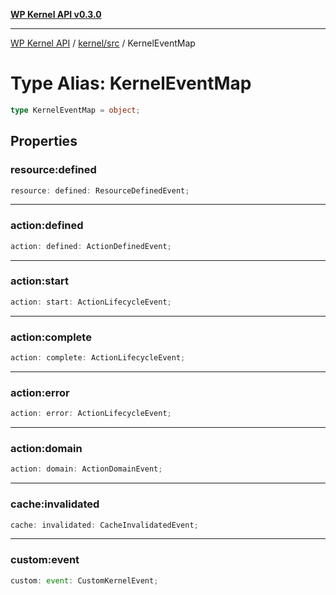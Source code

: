 [**WP Kernel API v0.3.0**](../../../README.md)

---

[WP Kernel API](../../../README.md) / [kernel/src](../README.md) / KernelEventMap

# Type Alias: KernelEventMap

```ts
type KernelEventMap = object;
```

## Properties

### resource:defined

```ts
resource: defined: ResourceDefinedEvent;
```

---

### action:defined

```ts
action: defined: ActionDefinedEvent;
```

---

### action:start

```ts
action: start: ActionLifecycleEvent;
```

---

### action:complete

```ts
action: complete: ActionLifecycleEvent;
```

---

### action:error

```ts
action: error: ActionLifecycleEvent;
```

---

### action:domain

```ts
action: domain: ActionDomainEvent;
```

---

### cache:invalidated

```ts
cache: invalidated: CacheInvalidatedEvent;
```

---

### custom:event

```ts
custom: event: CustomKernelEvent;
```
